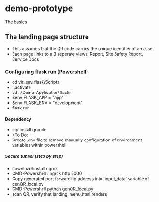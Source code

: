 # demo-prototype
The basics

## The landing page structure
* This assumes that the QR code carries the unique identifier of an asset
* Each page links to a 3 seperate views: <Asset> Report, Site Safety Report, <Asset> Service Docs

### Configuring flask run (Powershell)
* cd vir_env_flask\Scripts
* .\activate
* cd ..\Demo-Application\flaskr
* $env:FLASK_APP = "app"
* $env:FLASK_ENV = "development"
* flask run

#### Dependency
* pip install qrcode
* *To Do:
* Create .env file to remove manually configuration of environment variables within powershell

##### Secure tunnel (step by step)
* download/install ngrok
* CMD-Powershell : ngrok http 5000
* Copy generated port forwarding address into 'input_data' variable of genQR_local.py
* CMD-Powershell python genQR_local.py 
* scan QR, verify that landing_menu.html renders

